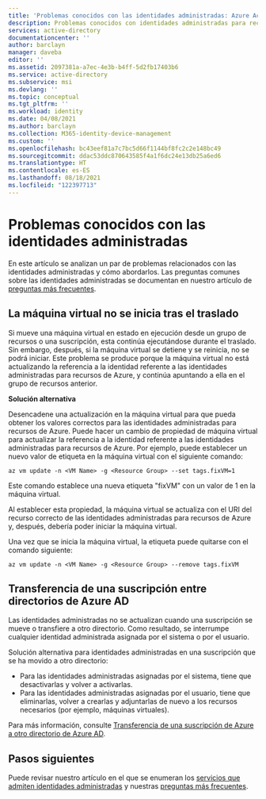```yaml
---
title: 'Problemas conocidos con las identidades administradas: Azure Active Directory'
description: Problemas conocidos con identidades administradas para recursos de Azure.
services: active-directory
documentationcenter: ''
author: barclayn
manager: daveba
editor: ''
ms.assetid: 2097381a-a7ec-4e3b-b4ff-5d2fb17403b6
ms.service: active-directory
ms.subservice: msi
ms.devlang: ''
ms.topic: conceptual
ms.tgt_pltfrm: ''
ms.workload: identity
ms.date: 04/08/2021
ms.author: barclayn
ms.collection: M365-identity-device-management
ms.custom: ''
ms.openlocfilehash: bc43eef81a7c7bc5d66f1144bf8fc2c2e148bc49
ms.sourcegitcommit: ddac53ddc870643585f4a1f6dc24e13db25a6ed6
ms.translationtype: HT
ms.contentlocale: es-ES
ms.lasthandoff: 08/18/2021
ms.locfileid: "122397713"
---
```

# <a name="known-issues-with-managed-identities"></a>Problemas conocidos con las identidades administradas

En este artículo se analizan un par de problemas relacionados con las identidades administradas y cómo abordarlos. Las preguntas comunes sobre las identidades administradas se documentan en nuestro artículo de [preguntas más frecuentes](managed-identities-faq.md).
## <a name="vm-fails-to-start-after-being-moved"></a>La máquina virtual no se inicia tras el traslado 

Si mueve una máquina virtual en estado en ejecución desde un grupo de recursos o una suscripción, esta continúa ejecutándose durante el traslado. Sin embargo, después, si la máquina virtual se detiene y se reinicia, no se podrá iniciar. Este problema se produce porque la máquina virtual no está actualizando la referencia a la identidad referente a las identidades administradas para recursos de Azure, y continúa apuntando a ella en el grupo de recursos anterior.

**Solución alternativa** 
 
Desencadene una actualización en la máquina virtual para que pueda obtener los valores correctos para las identidades administradas para recursos de Azure. Puede hacer un cambio de propiedad de máquina virtual para actualizar la referencia a la identidad referente a las identidades administradas para recursos de Azure. Por ejemplo, puede establecer un nuevo valor de etiqueta en la máquina virtual con el siguiente comando:

```azurecli-interactive
az vm update -n <VM Name> -g <Resource Group> --set tags.fixVM=1
```
 
Este comando establece una nueva etiqueta "fixVM" con un valor de 1 en la máquina virtual. 
 
Al establecer esta propiedad, la máquina virtual se actualiza con el URI del recurso correcto de las identidades administradas para recursos de Azure y, después, debería poder iniciar la máquina virtual. 
 
Una vez que se inicia la máquina virtual, la etiqueta puede quitarse con el comando siguiente:

```azurecli-interactive
az vm update -n <VM Name> -g <Resource Group> --remove tags.fixVM
```

## <a name="transferring-a-subscription-between-azure-ad-directories"></a>Transferencia de una suscripción entre directorios de Azure AD

Las identidades administradas no se actualizan cuando una suscripción se mueve o transfiere a otro directorio. Como resultado, se interrumpe cualquier identidad administrada asignada por el sistema o por el usuario. 

Solución alternativa para identidades administradas en una suscripción que se ha movido a otro directorio:

 - Para las identidades administradas asignadas por el sistema, tiene que desactivarlas y volver a activarlas. 
 - Para las identidades administradas asignadas por el usuario, tiene que eliminarlas, volver a crearlas y adjuntarlas de nuevo a los recursos necesarios (por ejemplo, máquinas virtuales).

Para más información, consulte [Transferencia de una suscripción de Azure a otro directorio de Azure AD](../../role-based-access-control/transfer-subscription.md).


## <a name="next-steps"></a>Pasos siguientes

Puede revisar nuestro artículo en el que se enumeran los [servicios que admiten identidades administradas](services-support-managed-identities.md) y nuestras [preguntas más frecuentes](managed-identities-faq.md).
